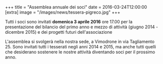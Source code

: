 +++
title = "Assemblea annuale dei soci"
date = 2016-03-24T12:00:00
[extra]
image = "/images/news/tessera-pigreco.jpg"
+++

Tutti i soci sono invitati **domenica 3 aprile 2016** ore 17.00
per la presentazione del bilancio del primo anno e mezzo di attività
(giugno 2014 - dicembre 2015) e dei progetti futuri dell'associazione

L'assemblea si svolgerà nella nostra sede,
a Vimodrone in via Tagliamento 25.
Sono invitati tutti i tesserati negli anni 2014 e 2015, ma anche tutti quelli che desiderano sostenere le nostre attività diventando soci per il prossimo anno.


